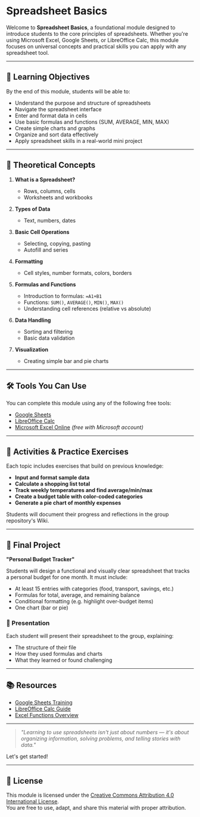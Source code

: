# Spreadsheet Basics

Welcome to **Spreadsheet Basics**, a foundational module designed to introduce students to the core principles of spreadsheets. Whether you're using Microsoft Excel, Google Sheets, or LibreOffice Calc, this module focuses on universal concepts and practical skills you can apply with any spreadsheet tool.

---

## 🎯 Learning Objectives

By the end of this module, students will be able to:

- Understand the purpose and structure of spreadsheets
- Navigate the spreadsheet interface
- Enter and format data in cells
- Use basic formulas and functions (SUM, AVERAGE, MIN, MAX)
- Create simple charts and graphs
- Organize and sort data effectively
- Apply spreadsheet skills in a real-world mini project

---

## 🧠 Theoretical Concepts

1. **What is a Spreadsheet?**
   - Rows, columns, cells
   - Worksheets and workbooks

2. **Types of Data**
   - Text, numbers, dates

3. **Basic Cell Operations**
   - Selecting, copying, pasting
   - Autofill and series

4. **Formatting**
   - Cell styles, number formats, colors, borders

5. **Formulas and Functions**
   - Introduction to formulas: `=A1+B1`
   - Functions: `SUM()`, `AVERAGE()`, `MIN()`, `MAX()`
   - Understanding cell references (relative vs absolute)

6. **Data Handling**
   - Sorting and filtering
   - Basic data validation

7. **Visualization**
   - Creating simple bar and pie charts

---

## 🛠 Tools You Can Use

You can complete this module using any of the following free tools:

- [Google Sheets](https://sheets.google.com)
- [LibreOffice Calc](https://www.libreoffice.org/)
- [Microsoft Excel Online](https://office.live.com/start/Excel.aspx) *(free with Microsoft account)*

---

## 🧪 Activities & Practice Exercises

Each topic includes exercises that build on previous knowledge:

- **Input and format sample data**
- **Calculate a shopping list total**
- **Track weekly temperatures and find average/min/max**
- **Create a budget table with color-coded categories**
- **Generate a pie chart of monthly expenses**

Students will document their progress and reflections in the group repository's Wiki.

---

## 🚀 Final Project

**"Personal Budget Tracker"**

Students will design a functional and visually clear spreadsheet that tracks a personal budget for one month. It must include:

- At least 15 entries with categories (food, transport, savings, etc.)
- Formulas for total, average, and remaining balance
- Conditional formatting (e.g. highlight over-budget items)
- One chart (bar or pie)

### 🎤 Presentation
Each student will present their spreadsheet to the group, explaining:
- The structure of their file
- How they used formulas and charts
- What they learned or found challenging

---

## 📚 Resources
- [Google Sheets Training](https://support.google.com/a/users/answer/9282959?hl=en)
- [LibreOffice Calc Guide](https://wiki.documentfoundation.org/Documentation/Publications)
- [Excel Functions Overview](https://support.microsoft.com/en-us/excel)

---

> _"Learning to use spreadsheets isn't just about numbers — it's about organizing information, solving problems, and telling stories with data."_

Let's get started!

---

## 📄 License

This module is licensed under the [Creative Commons Attribution 4.0 International License](https://creativecommons.org/licenses/by/4.0/).  
You are free to use, adapt, and share this material with proper attribution.
